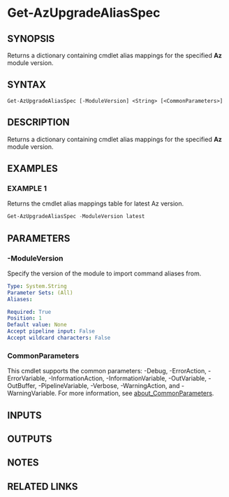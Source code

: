 ﻿---
external help file: Az.Tools.Migration-help.xml
Module Name: az.tools.migration
online version:
schema: 2.0.0
original_content_git_url: https://github.com/Azure/azure-powershell-migration/blob/main/powershell-module/help/Get-AzUpgradeAliasSpec.md
---

# Get-AzUpgradeAliasSpec

## SYNOPSIS
Returns a dictionary containing cmdlet alias mappings for the specified **Az** module version.

## SYNTAX

```
Get-AzUpgradeAliasSpec [-ModuleVersion] <String> [<CommonParameters>]
```

## DESCRIPTION

Returns a dictionary containing cmdlet alias mappings for the specified **Az** module version.

## EXAMPLES

### EXAMPLE 1

Returns the cmdlet alias mappings table for latest Az version.

```powershell
Get-AzUpgradeAliasSpec -ModuleVersion latest
```

## PARAMETERS

### -ModuleVersion

Specify the version of the module to import command aliases from.

```yaml
Type: System.String
Parameter Sets: (All)
Aliases:

Required: True
Position: 1
Default value: None
Accept pipeline input: False
Accept wildcard characters: False
```

### CommonParameters

This cmdlet supports the common parameters: -Debug, -ErrorAction, -ErrorVariable,
-InformationAction, -InformationVariable, -OutVariable, -OutBuffer, -PipelineVariable, -Verbose,
-WarningAction, and -WarningVariable. For more information, see
[about_CommonParameters](http://go.microsoft.com/fwlink/?LinkID=113216).

## INPUTS

## OUTPUTS

## NOTES

## RELATED LINKS
